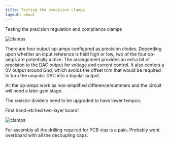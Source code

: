 ```yaml
---
title: Testing the precision clamps
layout: about
---
```


Testing the precision regulation and compliance clamps

![clamps](http://s3.julian1.io/rx100/smaller/DSC02110.JPG)

There are four output op-amps configured as precision diodes. Depending upon whether an input reference is held high or low, two of the four op-amps are potentially active. The arrangement provides an extra bit of precision to the DAC output for voltage and current control. It also centers a 0V output around Gnd, which avoids the offset trim that would be required to turn the unipolar DAC into a bipolar output. 

All the op-amps work as non-amplified difference/summers and the circuit will need a later gain stage.

The resistor dividers need to be upgraded to have lower tempco. 



First hand-etched two-layer board!

![clamps](http://s3.julian1.io/rx100/smaller/DSC02050.JPG)

For assembly all the drilling required for PCB vias is a pain. Probably went overboard with all the decoupling caps.

